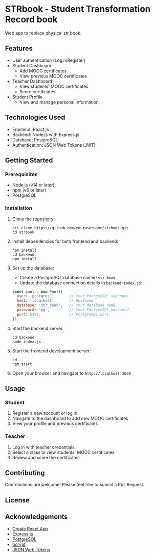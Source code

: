 # STRbook - Student Transformation Record book

Web app to replace physical str book.

## Features

- User authentication (Login/Register)
- Student Dashboard
  - Add MOOC certificates
  - View previous MOOC certificates
- Teacher Dashboard
  - View students' MOOC certificates
  - Score certificates
- Student Profile
  - View and manage personal information

## Technologies Used

- Frontend: React.js
- Backend: Node.js with Express.js
- Database: PostgreSQL
- Authentication: JSON Web Tokens (JWT)

## Getting Started

### Prerequisites

- Node.js (v14 or later)
- npm (v6 or later)
- PostgreSQL

### Installation

1. Clone the repository:
   ```
   git clone https://github.com/yourusername/strbook.git
   cd strbook
   ```

2. Install dependencies for both frontend and backend:
   ```
   npm install
   cd backend
   npm install
   ```

3. Set up the database:
   - Create a PostgreSQL database named `str_book`
   - Update the database connection details in `backend/index.js`:

   ```javascript
   const pool = new Pool({
     user: 'postgres',       // Your PostgreSQL username
     host: 'localhost',      // Hostname
     database: 'str_book',   // Your database name
     password: 'pg',         // Your PostgreSQL password
     port: 5432,             // PostgreSQL port
   });
   ```

4. Start the backend server:
   ```
   cd backend
   node index.js
   ```

5. Start the frontend development server:
   ```
   cd ..
   npm start
   ```

6. Open your browser and navigate to `http://localhost:3000`

## Usage

### Student

1. Register a new account or log in
2. Navigate to the dashboard to add new MOOC certificates
3. View your profile and previous certificates

### Teacher

1. Log in with teacher credentials
2. Select a class to view students' MOOC certificates
3. Review and score the certificates

## Contributing

Contributions are welcome! Please feel free to submit a Pull Request.

## License



## Acknowledgements

- [Create React App](https://github.com/facebook/create-react-app)
- [Express.js](https://expressjs.com/)
- [PostgreSQL](https://www.postgresql.org/)
- [bcrypt](https://github.com/kelektiv/node.bcrypt.js)
- [JSON Web Tokens](https://jwt.io/)
